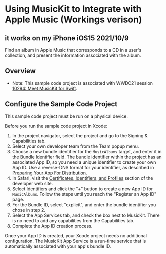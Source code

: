 # Using MusicKit to Integrate with Apple Music (Workings verison)
  
## it works on my iPhone iOS15 2021/10/9
  
Find an album in Apple Music that corresponds to a CD in a user's collection, and present the information associated with the album.

## Overview

- Note: This sample code project is associated with WWDC21 session [10294: Meet MusicKit for Swift](https://developer.apple.com/wwdc21/10294/).

## Configure the Sample Code Project

This sample code project must be run on a physical device.

Before you run the sample code project in Xcode:

1. In the project navigator, select the project and go to the Signing & Capabilities tab.
2. Select your own developer team from the Team popup menu.
3. Choose a new bundle identifier for the `MusicAlbums` target, and enter it in the Bundle Identifier field. The bundle identifier within the project has an associated App ID, so you need a unique identifier to create your own App ID. Use a reverse-DNS format for your identifier, as described in [Preparing Your App For Distribution](https://developer.apple.com/documentation/xcode/preparing-your-app-for-distribution).
4. In Safari, visit the [Certificates, Identifiers, and Profiles](https://developer.apple.com/account/resources) section of the developer web site.
5. Select Identifiers and click the "+" button to create a new App ID for `MusicAlbums`. Follow the steps until you reach the "Register an App ID" page.
6. For the Bundle ID, select "explicit", and enter the bundle identifier you chose in step 2.
7. Select the App Services tab, and check the box next to MusicKit. There is no need to add any capabilities from the Capabilities tab.
8. Complete the App ID creation process.

Once your App ID is created, your Xcode project needs no additional configuration. The MusicKit App Service is a run-time service that is automatically associated with your app's bundle ID.

